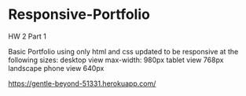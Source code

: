 # Responsive-Portfolio

HW 2 Part 1

Basic Portfolio using only html and css updated to be responsive at the following sizes:
	desktop view max-width: 980px 
	tablet view 768px 
	landscape phone view 640px

https://gentle-beyond-51331.herokuapp.com/